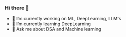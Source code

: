 ### Hi there 👋

<!--
**Code081/Code081** is a ✨ _special_ ✨ repository because its `README.md` (this file) appears on your GitHub profile.

-->

- 🔭 I’m currently working on ML, DeepLearning, LLM's
- 🌱 I’m currently learning DeepLearning
- 💬 Ask me about DSA and Machine learning

